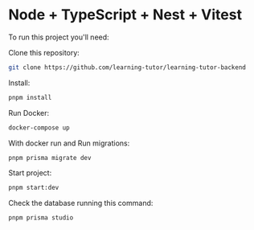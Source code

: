 # Node + TypeScript + Nest + Vitest

To run this project you'll need:

Clone this repository:
```sh
git clone https://github.com/learning-tutor/learning-tutor-backend
```

Install:
```sh
pnpm install
```

Run Docker:
```sh
docker-compose up
```

With docker run and Run migrations:
```sh
pnpm prisma migrate dev
```

Start project:
```sh
pnpm start:dev
```

Check the database running this command:
```sh
pnpm prisma studio
```

